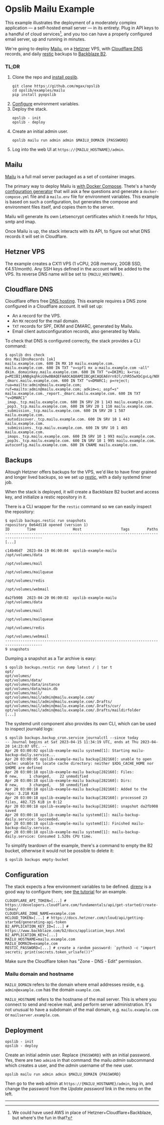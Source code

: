 # Opslib Mailu Example

This example illustrates the deployment of a moderately complex application — a self-hosted email server — in its entirety. Plug in API keys to a handful of cloud services[^1], and you too can have a properly configured email server, up and running in minutes.

[^1]: We could have used AWS in place of Hetzner+Cloudflare+Backblaze, but where's the fun in that?

We're going to deploy [Mailu](https://mailu.io), on a [Hetzner](https://www.hetzner.com/) VPS, with [Cloudflare DNS](https://www.cloudflare.com/dns/) records, and daily [restic](https://restic.net/) backups to [Backblaze B2](https://www.backblaze.com/b2/cloud-storage.html).

### TL;DR

1. Clone the repo and [install opslib](https://pyopslib.readthedocs.io/en/latest/installation.html).
    ```shell
    git clone https://github.com/mgax/opslib
    cd opslib/examples/mailu
    pip install pyopslib
    ```
1. [Configure](#configuration) environment variables.
1. Deploy the stack.
    ```shell
    opslib - init
    opslib - deploy
    ```
1. Create an initial admin user.
    ```shell
    opslib mailu run admin admin $MAILU_DOMAIN {PASSWORD}
    ```
1. Log into the web UI at `https://{MAILU_HOSTNAME}/admin`.

## Mailu

[Mailu](https://mailu.io) is a full mail server packaged as a set of container images.

The primary way to deploy Mailu is [with Docker Compose](https://mailu.io/2.0/compose/setup.html). Thete's a handy [configuration generator](https://setup.mailu.io/2.0/) that will ask a few questions and generate a `docker-compose.yml` file and a `mailu.env` file for environment variables. This example is based on such a configuration, but generates the compose and environment files itself, and copies them to the server.

Mailu will generate its own Letsencrypt certificates which it needs for https, smtp and imap.

Once Mailu is up, the stack interacts with its API, to figure out what DNS records it will set in Cloudflare.

## Hetzner VPS

The example creates a CX11 VPS (1 vCPU, 2GB memory, 20GB SSD, €4.51/month). Any SSH keys defined in the account will be added to the VPS. Its reverse DNS name will be set to `{MAILU_HOSTNAME}`.

## Cloudflare DNS

Cloudflare offers free [DNS hosting](https://www.cloudflare.com/dns/). This example requires a DNS zone configured in a Cloudflare account. It will set up:

* An `A` record for the VPS.
* An `MX` record for the mail domain.
* `TXT` records for SPF, DKIM and DMARC, generated by Mailu.
* Email client autoconfiguration records, also generated by Mailu.

To check that DNS is configured correctly, the stack provides a CLI command:

```
$ opslib dns check
dns MailDnsRecords [ok]
mailu.example.com. 600 IN MX 10 mailu.example.com.
mailu.example.com. 600 IN TXT "v=spf1 mx a:mailu.example.com ~all"
dkim._domainkey.mailu.example.com. 600 IN TXT "v=DKIM1; k=rsa; p=MIIBIjANBgkqhkiG9w0BAQEFAAOCAQ8AMIIBCgKCAQEA6Vrn9Jl/zhR55wXbCgvLq/NOF51oCG8dYZ/+kL6Uieodu2ofndM7syBL+rLuqiCyCK+LufQonlzSOhOM5pTQwQ1K3j5Ryn0+x7j3R+UtAELdYYWirAkuN6UDLHK8IknnnAAoeAziIW9up4X6c/8CMgofSSN0UzgZnjR3kgWsIanKSEn1ZSPRF+5LRbvlM2eV2w1N7k51ydtmknEvHt69uNdMBoqlLIU5VekrbNMtRZiXCcANhMPqYSzMWV7eiqsEOQuOW/blsolsMQLgF9LQ/07mbzWCgJKzz893EgFrMmDpB4lAQB0fwtFe9bewAUGW8tpnyrZ8RHKcDYjF0EV0pwIDAQAB"
_dmarc.mailu.example.com. 600 IN TXT "v=DMARC1; p=reject; rua=mailto:admin@mailu.example.com; ruf=mailto:admin@mailu.example.com; adkim=s; aspf=s"
mailu.example.com._report._dmarc.mailu.example.com. 600 IN TXT "v=DMARC1"
_imap._tcp.mailu.example.com. 600 IN SRV 20 1 143 mailu.example.com.
_pop3._tcp.mailu.example.com. 600 IN SRV 20 1 110 mailu.example.com.
_submission._tcp.mailu.example.com. 600 IN SRV 20 1 587 mailu.example.com.
_autodiscover._tcp.mailu.example.com. 600 IN SRV 10 1 443 mailu.example.com.
_submissions._tcp.mailu.example.com. 600 IN SRV 10 1 465 mailu.example.com.
_imaps._tcp.mailu.example.com. 600 IN SRV 10 1 993 mailu.example.com.
_pop3s._tcp.mailu.example.com. 600 IN SRV 10 1 995 mailu.example.com.
autoconfig.mailu.example.com. 600 IN CNAME mailu.example.com.
```

## Backups

Altough Hetzner offers backups for the VPS, we'd like to have finer grained and longer lived backups, so we set up [restic](https://restic.net/), with a daily systemd timer job.

When the stack is deployed, it will create a Backblaze B2 bucket and access key, and initialize a restic repository in it.

There is a CLI wrapper for the `restic` command so we can easily inspect the repository:

```
$ opslib backups.restic run snapshots
repository 0e64d118 opened (version 1)
ID        Time                 Host                  Tags        Paths
---------------------------------------------------------------------------------------
[...]

c14b46d7  2023-04-19 06:00:04  opslib-example-mailu              /opt/volumes/data
                                                                 /opt/volumes/mail
                                                                 /opt/volumes/mailqueue
                                                                 /opt/volumes/redis
                                                                 /opt/volumes/webmail

da2fb908  2023-04-20 06:00:02  opslib-example-mailu              /opt/volumes/data
                                                                 /opt/volumes/mail
                                                                 /opt/volumes/mailqueue
                                                                 /opt/volumes/redis
                                                                 /opt/volumes/webmail
---------------------------------------------------------------------------------------
9 snapshots
```

Dumping a snapshot as a Tar archive is easy:

```
$ opslib backups.restic run dump latest / | tar t
opt/
opt/volumes/
opt/volumes/data/
opt/volumes/data/instance
opt/volumes/data/main.db
opt/volumes/mail/
opt/volumes/mail/admin@mailu.example.com/
opt/volumes/mail/admin@mailu.example.com/.Drafts/
opt/volumes/mail/admin@mailu.example.com/.Drafts/cur/
opt/volumes/mail/admin@mailu.example.com/.Drafts/maildirfolder
[...]
```

The systemd unit component also provides its own CLI, which can be used to inspect journald logs:

```
$ opslib backups.backup_cron.service journalctl --since today
-- Journal begins at Sat 2023-04-15 11:34:19 UTC, ends at Thu 2023-04-20 14:23:07 UTC. --
Apr 20 03:00:02 opslib-example-mailu systemd[1]: Starting mailu-backup-daily.service...
Apr 20 03:00:05 opslib-example-mailu backup[282160]: unable to open cache: unable to locate cache directory: neither $XDG_CACHE_HOME nor $HOME are defined
Apr 20 03:00:18 opslib-example-mailu backup[282160]: Files:           0 new,     1 changed,    22 unmodified
Apr 20 03:00:18 opslib-example-mailu backup[282160]: Dirs:            0 new,     3 changed,    50 unmodified
Apr 20 03:00:18 opslib-example-mailu backup[282160]: Added to the repo: 3.218 KiB
Apr 20 03:00:18 opslib-example-mailu backup[282160]: processed 23 files, 402.725 KiB in 0:12
Apr 20 03:00:18 opslib-example-mailu backup[282160]: snapshot da2fb908 saved
Apr 20 03:00:18 opslib-example-mailu systemd[1]: mailu-backup-daily.service: Succeeded.
Apr 20 03:00:18 opslib-example-mailu systemd[1]: Finished mailu-backup-daily.service.
Apr 20 03:00:18 opslib-example-mailu systemd[1]: mailu-backup-daily.service: Consumed 1.520s CPU time.
```

To simplify teardown of the example, there's a command to empty the B2 bucket, otherwise it would not be possible to delete it:

```
$ opslib backups empty-bucket
```

## Configuration

The stack expects a few environment variables to be defined. [direnv](https://direnv.net/) is a good way to configure them; see [the tutorial](https://pyopslib.readthedocs.io/en/latest/tutorial/layout.html) for an example.

```env
CLOUDFLARE_API_TOKEN=[...] # https://developers.cloudflare.com/fundamentals/api/get-started/create-token/
CLOUDFLARE_ZONE_NAME=example.com
HCLOUD_TOKEN=[...] # https://docs.hetzner.com/cloud/api/getting-started/generating-api-token
B2_APPLICATION_KEY_ID=[...] # https://www.backblaze.com/b2/docs/application_keys.html
B2_APPLICATION_KEY=[...]
MAILU_HOSTNAME=mailu.example.com
MAILU_DOMAIN=example.com
RESTIC_PASSWORD=[...] # create a random password: `python3 -c "import secrets; print(secrets.token_urlsafe())"`
```

Make sure the Cloudflare token has "Zone - DNS - Edit" permission.

### Mailu domain and hostname

`MAILU_DOMAIN` refers to the domain where email addresses reside, e.g. `admin@example.com` has the domain `example.com`.

`MAILU_HOSTNAME` refers to the hostname of the mail server. This is where you connect to send and receive mail, and perform server administration. It's not unusual to have a subdomain of the mail domain, e.g. `mailu.example.com` or `mailserver.example.com`.

## Deployment

```shell
opslib - init
opslib - deploy
```

Create an initial admin user. Replace `{PASSWORD}` with an initial password. Yes, there are two `admin`s in that command: the mailu _admin_ subcommand which creates a user, and the _admin_ username of the new user.

```shell
opslib mailu run admin admin $MAILU_DOMAIN {PASSWORD}
```

Then go to the web admin at `https://{MAILU_HOSTNAME}/admin`, log in, and change the password from the _Update password_ link in the menu on the left.

---
